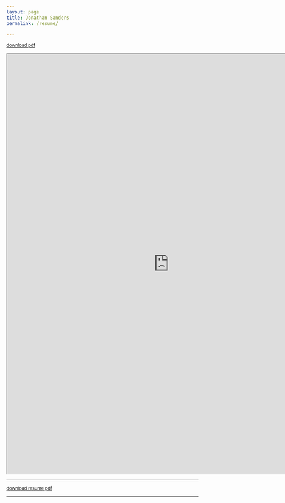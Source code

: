 ```yaml
---
layout: page
title: Jonathan Sanders
permalink: /resume/

---
```

<small>[download pdf](https://github.com/j10sanders/j10sanders.github.io/raw/master/JonathanSanders.pdf)</small>

 <iframe src="https://resume.creddle.io/embed/3et9ac71o8y"
  width="850" height="1100" seamless></iframe>

---

<small>[download resume pdf](https://github.com/j10sanders/j10sanders.github.io/raw/master/JonathanSanders.pdf)</small>

---

[homepage]: https://j10sanders.github.io/about/
[twitter]: https://twitter.com/jps458
[twit]: http://cdn-careers.sstatic.net/careers/Img/icon-twitter.png?v=b1bd58ad2034
